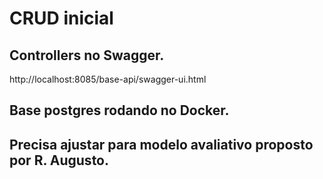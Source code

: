 # CRUD inicial

## Controllers no Swagger.
http://localhost:8085/base-api/swagger-ui.html

## Base postgres rodando no Docker.
## Precisa ajustar para modelo avaliativo proposto por R. Augusto.
